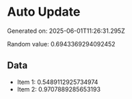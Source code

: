 # Auto Update

Generated on: 2025-06-01T11:26:31.295Z

Random value: 0.6943369294092452

## Data

- Item 1: 0.5489112925734974
- Item 2: 0.9707889285653193